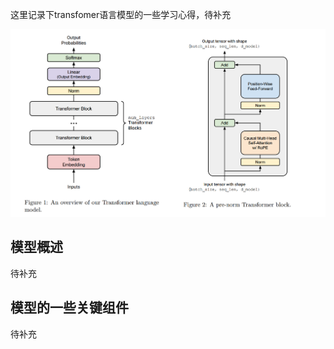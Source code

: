 这里记录下transfomer语言模型的一些学习心得，待补充

![模型结构图](transformer_language_model.png)

## 模型概述
待补充

## 模型的一些关键组件
待补充
